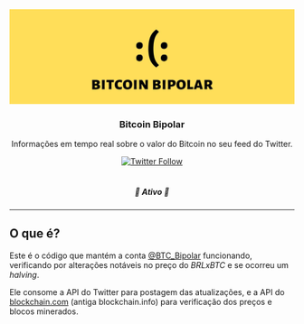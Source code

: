 <div align="center">
	<a href="https://twitter.com/btc_bipolar" target="_blank">
    	<img alt="Banner BTCBipolar" title="BTCBipolar" src="./.github/images/header.jpg" />
    </a>
    </div>

<h3 align="center">Bitcoin Bipolar</h3>
<p align="center">Informações em tempo real sobre o valor do Bitcoin no seu feed do Twitter.</p>

<div align="center">
<a href="https://twitter.com/btc_bipolar" target="_blank">
    <img alt="Twitter Follow" src="https://img.shields.io/twitter/follow/btc_bipolar?label=Siga%20no%20Twitter&style=social">

</a>
  
</div>

<br/>

<h5 align="center"> 
🚧 Ativo 🚧
</h5>

---

## O que é?
Este é o código que mantém a conta [@BTC_Bipolar](https://twitter.com/btc_bipolar) funcionando, verificando por alterações notáveis no preço do _BRLxBTC_ e se ocorreu um _halving_.

Ele consome a API do Twitter para postagem das atualizações, e a API do [blockchain.com](https://www.blockchain.com/api/q) (antiga blockchain.info) para verificação dos preços e blocos minerados.